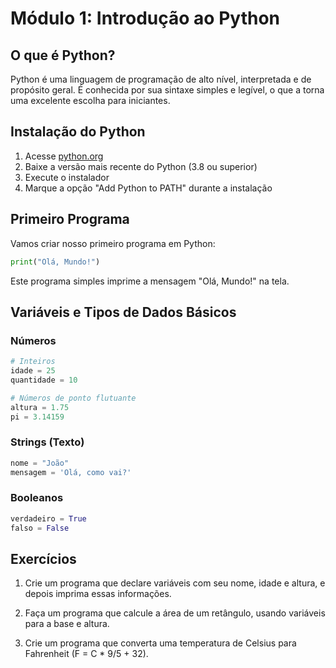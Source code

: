 # Módulo 1: Introdução ao Python

## O que é Python?

Python é uma linguagem de programação de alto nível, interpretada e de propósito geral. É conhecida por sua sintaxe simples e legível, o que a torna uma excelente escolha para iniciantes.

## Instalação do Python

1. Acesse [python.org](https://www.python.org/downloads/)
2. Baixe a versão mais recente do Python (3.8 ou superior)
3. Execute o instalador
4. Marque a opção "Add Python to PATH" durante a instalação

## Primeiro Programa

Vamos criar nosso primeiro programa em Python:

```python
print("Olá, Mundo!")
```

Este programa simples imprime a mensagem "Olá, Mundo!" na tela.

## Variáveis e Tipos de Dados Básicos

### Números
```python
# Inteiros
idade = 25
quantidade = 10

# Números de ponto flutuante
altura = 1.75
pi = 3.14159
```

### Strings (Texto)
```python
nome = "João"
mensagem = 'Olá, como vai?'
```

### Booleanos
```python
verdadeiro = True
falso = False
```

## Exercícios

1. Crie um programa que declare variáveis com seu nome, idade e altura, e depois imprima essas informações.

2. Faça um programa que calcule a área de um retângulo, usando variáveis para a base e altura.

3. Crie um programa que converta uma temperatura de Celsius para Fahrenheit (F = C * 9/5 + 32).

<!-- ## Soluções dos Exercícios

### Exercício 1
```python
nome = "Seu Nome"
idade = 25
altura = 1.75

print(f"Nome: {nome}")
print(f"Idade: {idade}")
print(f"Altura: {altura}")
```

### Exercício 2
```python
base = 5
altura = 3
area = base * altura

print(f"A área do retângulo é: {area}")
```

### Exercício 3
```python
celsius = 30
fahrenheit = celsius * 9/5 + 32

print(f"{celsius}°C é igual a {fahrenheit}°F")
```  -->